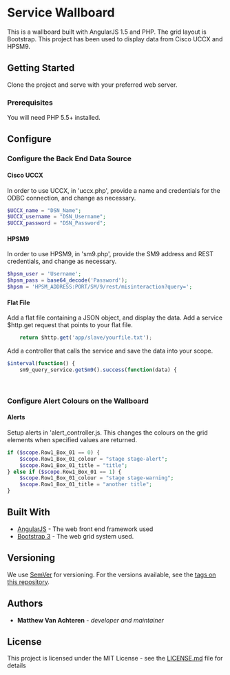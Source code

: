 # Service Wallboard

This is a wallboard built with AngularJS 1.5 and PHP. The grid layout is Bootstrap. This project has been used to display data from Cisco UCCX and HPSM9.

## Getting Started

Clone the project and serve with your preferred web server.

### Prerequisites

You will need PHP 5.5+ installed.

## Configure

### Configure the Back End Data Source

#### Cisco UCCX

In order to use UCCX, in 'uccx.php', provide a name and credentials for the ODBC connection, and change as necessary.

```php
$UCCX_name = "DSN_Name";
$UCCX_username = "DSN_Username";
$UCCX_password = "DSN_Password";
```

#### HPSM9

In order to use HPSM9, in 'sm9.php', provide the SM9 address and REST credentials, and change as necessary.
```php
$hpsm_user = 'Username';
$hpsm_pass = base64_decode('Password');
$hpsm = 'HPSM_ADDRESS:PORT/SM/9/rest/misinteraction?query=';
```

#### Flat File

Add a flat file containing a JSON object, and display the data. Add a service $http.get request that points to your flat file.
```javascript
    return $http.get('app/slave/yourfile.txt');
```

Add a controller that calls the service and save the data into your scope.
```javascript
$interval(function() {
    sm9_query_service.getSm9().success(function(data) {
```

<br/>

### Configure Alert Colours on the Wallboard

#### Alerts

Setup alerts in 'alert_controller.js. This changes the colours on the grid elements when specified values are returned.

```php
if ($scope.Row1_Box_01 == 0) {
    $scope.Row1_Box_01_colour = "stage stage-alert";
    $scope.Row1_Box_01_title = "title";
} else if ($scope.Row1_Box_01 == 1) {
    $scope.Row1_Box_01_colour = "stage stage-warning";
    $scope.Row1_Box_01_title = "another title";
}
```

## Built With

* [AngularJS](https://angularjs.org/) - The web front end framework used
* [Bootstrap 3](https://angularjs.org/) - The web grid system used.



## Versioning

We use [SemVer](http://semver.org/) for versioning. For the versions available, see the [tags on this repository](https://github.com/your/project/tags).

## Authors

* **Matthew Van Achteren** - *developer and maintainer*

## License

This project is licensed under the MIT License - see the [LICENSE.md](LICENSE.md) file for details

